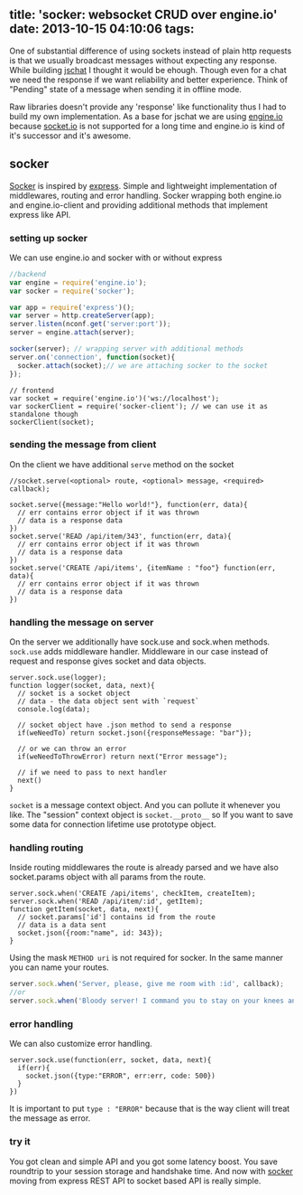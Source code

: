 title: 'socker: websocket CRUD over engine.io'
date: 2013-10-15 04:10:06
tags:
---
One of substantial difference of using sockets instead of plain http requests is that we usually broadcast messages without expecting any response. While building [jschat](http://github.com/openconf/jschat) I thought it would be ehough. Though even for a chat we need the response if we want reliability and better experience. Think of "Pending" state of a message when sending it in offline mode.

Raw libraries doesn't provide any 'response' like functionality thus I had to build my own implementation. As a base for jschat we are using [engine.io](https://github.com/LearnBoost/engine.io) because [socket.io](https://github.com/learnboost/socket.io) is not supported for a long time and engine.io is kind of it's successor and it's awesome.

## socker
[Socker](https://github.com/edjafarov/socker) is inspired by [express](https://github.com/visionmedia/express). Simple and lightweight implementation of middlewares, routing and error handling. Socker wrapping both engine.io and engine.io-client and providing additional methods that implement express like API.

### setting up socker
We can use engine.io and socker with or without express
```javascript
//backend
var engine = require('engine.io');
var socker = require('socker');

var app = require('express')();
var server = http.createServer(app);
server.listen(nconf.get('server:port'));
server = engine.attach(server);

socker(server); // wrapping server with additional methods
server.on('connection', function(socket){
  socker.attach(socket);// we are attaching socker to the socket
});
```

```
// frontend
var socket = require('engine.io')('ws://localhost');
var sockerClient = require('socker-client'); // we can use it as standalone though
sockerClient(socket);
```
### sending the message from client
On the client we have additional `serve` method on the socket
```
//socket.serve(<optional> route, <optional> message, <required> callback);

socket.serve({message:"Hello world!"}, function(err, data){
  // err contains error object if it was thrown
  // data is a response data
})
socket.serve('READ /api/item/343', function(err, data){
  // err contains error object if it was thrown
  // data is a response data
})
socket.serve('CREATE /api/items', {itemName : "foo"} function(err, data){
  // err contains error object if it was thrown
  // data is a response data
})
```
### handling the message on server
On the server we additionally have sock.use and sock.when methods. `sock.use` adds middleware handler. Middleware in our case instead of request and response gives socket and data objects.
```
server.sock.use(logger);
function logger(socket, data, next){
  // socket is a socket object
  // data - the data object sent with `request`
  console.log(data);
  
  // socket object have .json method to send a response
  if(weNeedTo) return socket.json({responseMessage: "bar"});
  
  // or we can throw an error
  if(weNeedToThrowError) return next("Error message");
  
  // if we need to pass to next handler
  next() 
}
```
`socket` is a message context object. And you can pollute it whenever you like. The "session" context object is `socket.__proto__` so If you want to save some data for connection lifetime use prototype object.

### handling routing
Inside routing middlewares the route is already parsed and we have also socket.params object with all params from the route.
```
server.sock.when('CREATE /api/items', checkItem, createItem);
server.sock.when('READ /api/item/:id', getItem);
function getItem(socket, data, next){
  // socket.params['id'] contains id from the route
  // data is a data sent
  socket.json({room:"name", id: 343});
}
```
Using the mask `METHOD uri` is not required for socker. In the same manner you can name your routes.
``` javascript
server.sock.when('Server, please, give me room with :id', callback);
//or
server.sock.when('Bloody server! I command you to stay on your knees and give all items you got.', callback);
```
### error handling
We can also customize error handling.
```
server.sock.use(function(err, socket, data, next){
  if(err){
    socket.json({type:"ERROR", err:err, code: 500})
  }
})
```
It is important to put `type : "ERROR"` because that is the way client will treat the message as error.

### try it
You got clean and simple API and you got some latency boost. You save roundtrip to your session storage and handshake time. And now with [socker](https://github.com/edjafarov/socker) moving from express REST API to socket based API is really simple.





